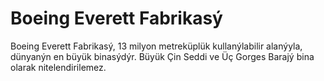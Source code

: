 # Boeing Everett Fabrikasý

Boeing Everett Fabrikasý, 13 milyon metreküplük kullanýlabilir alanýyla,
dünyanýn en büyük binasýdýr. Büyük Çin Seddi ve Üç Gorges Barajý bina olarak
nitelendirilemez.
